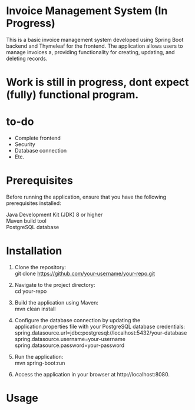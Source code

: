 Invoice Management System (In Progress)
====
This is a basic invoice management system developed using Spring Boot backend and Thymeleaf for the frontend. The application allows users to manage invoices a, providing functionality for creating, updating, and deleting records.

# Work is still in progress, dont expect (fully) functional program.

# to-do

* Complete frontend
* Security
* Database connection
* Etc.

# Prerequisites

Before running the application, ensure that you have the following prerequisites installed:

Java Development Kit (JDK) 8 or higher  
Maven build tool  
PostgreSQL database

# Installation

1. Clone the repository:  
git clone https://github.com/your-username/your-repo.git
 
2. Navigate to the project directory:  
cd your-repo

3. Build the application using Maven:  
mvn clean install

4. Configure the database connection by updating the application.properties file with your PostgreSQL database credentials:  
spring.datasource.url=jdbc:postgresql://localhost:5432/your-database  
spring.datasource.username=your-username  
spring.datasource.password=your-password  

5. Run the application:  
mvn spring-boot:run

6. Access the application in your browser at http://localhost:8080.

# Usage